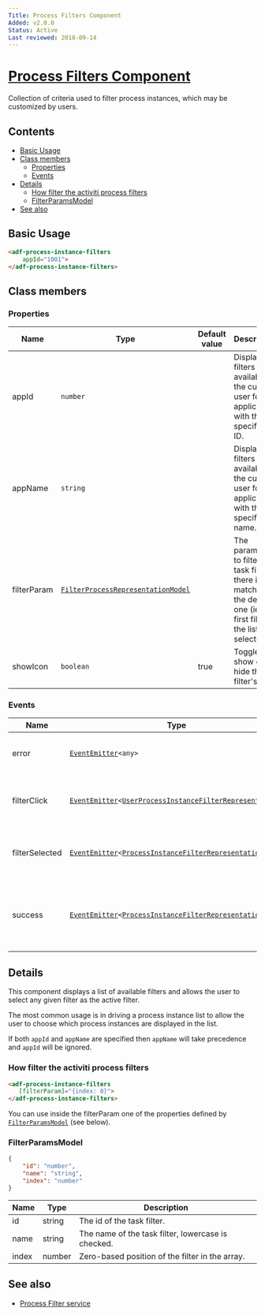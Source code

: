 ```yaml
---
Title: Process Filters Component
Added: v2.0.0
Status: Active
Last reviewed: 2018-09-14
---
```


# [Process Filters Component](../../../lib/process-services/src/lib/process-list/components/process-filters.component.ts "Defined in process-filters.component.ts")

Collection of criteria used to filter process instances, which may be customized by users.

## Contents

-   [Basic Usage](#basic-usage)
-   [Class members](#class-members)
    -   [Properties](#properties)
    -   [Events](#events)
-   [Details](#details)
    -   [How filter the activiti process filters](#how-filter-the-activiti-process-filters)
    -   [FilterParamsModel](#filterparamsmodel)
-   [See also](#see-also)

## Basic Usage

```html
<adf-process-instance-filters
    appId="1001">
</adf-process-instance-filters>
```

## Class members

### Properties

| Name | Type | Default value | Description |
| ---- | ---- | ------------- | ----------- |
| appId | `number` |  | Display filters available to the current user for the application with the specified ID. |
| appName | `string` |  | Display filters available to the current user for the application with the specified name. |
| filterParam | [`FilterProcessRepresentationModel`](../../../lib/process-services/src/lib/process-list/models/filter-process.model.ts) |  | The parameters to filter the task filter. If there is no match then the default one (ie, the first filter in the list) is selected. |
| showIcon | `boolean` | true | Toggle to show or hide the filter's icon. |

### Events

| Name | Type | Description |
| ---- | ---- | ----------- |
| error | [`EventEmitter`](https://angular.io/api/core/EventEmitter)`<any>` | Emitted when an error occurs. |
| filterClick | [`EventEmitter`](https://angular.io/api/core/EventEmitter)`<`[`UserProcessInstanceFilterRepresentation`](https://github.com/Alfresco/alfresco-js-api/blob/develop/src/api/activiti-rest-api/docs/UserProcessInstanceFilterRepresentation.md)`>` | Emitted when the user selects a filter from the list. |
| filterSelected | [`EventEmitter`](https://angular.io/api/core/EventEmitter)`<`[`ProcessInstanceFilterRepresentation`](https://github.com/Alfresco/alfresco-js-api/blob/develop/src/api/activiti-rest-api/docs/ProcessInstanceFilterRepresentation.md)`>` | Emitted when a process filter is selected. |
| success | [`EventEmitter`](https://angular.io/api/core/EventEmitter)`<`[`ProcessInstanceFilterRepresentation`](https://github.com/Alfresco/alfresco-js-api/blob/develop/src/api/activiti-rest-api/docs/ProcessInstanceFilterRepresentation.md)`[]>` | Emitted when the list of filters has been successfully loaded from the server. |

## Details

This component displays a list of available filters and allows the user to select any given
filter as the active filter.

The most common usage is in driving a process instance list to allow the user to choose which
process instances are displayed in the list.

If both `appId` and `appName` are specified then `appName` will take precedence and `appId` will be ignored.

### How filter the activiti process filters

```html
<adf-process-instance-filters 
   [filterParam]="{index: 0}">
</adf-process-instance-filters>
```

You can use inside the filterParam one of the properties defined by [`FilterParamsModel`](../../../lib/process-services/src/lib/task-list/models/filter.model.ts) (see below).

### FilterParamsModel

```json
{
    "id": "number",
    "name": "string",
    "index": "number"
}
```

| Name | Type | Description |
| ---- | ---- | ----------- |
| id | string | The id of the task filter. |
| name | string | The name of the task filter, lowercase is checked. |
| index | number | Zero-based position of the filter in the array. |

## See also

-   [Process Filter service](../services/process-filter.service.md)
